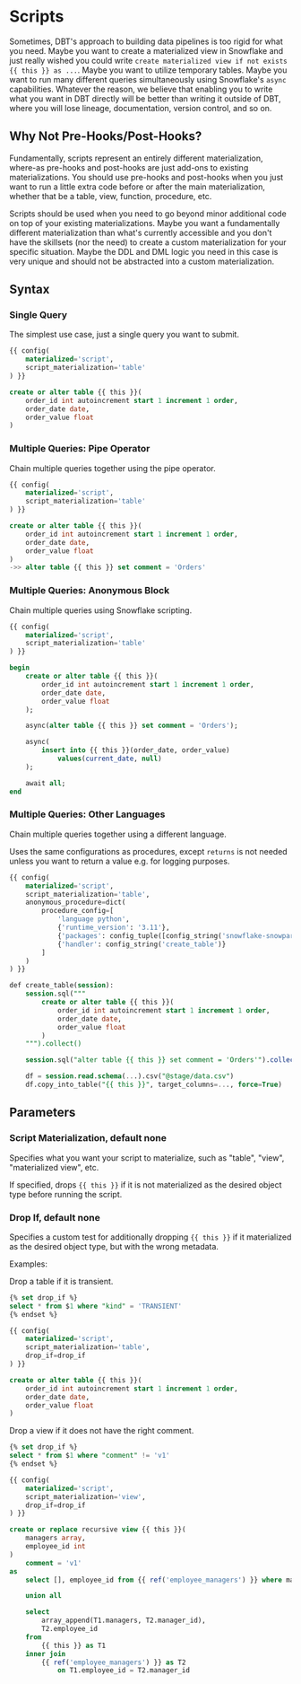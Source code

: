 # Scripts

Sometimes, DBT's approach to building data pipelines is too rigid for what you need. Maybe you want to create a materialized view in Snowflake and just really wished you could write `create materialized view if not exists {{ this }} as ...`. Maybe you want to utilize temporary tables. Maybe you want to run many different queries simultaneously using Snowflake's `async` capabilities. Whatever the reason, we believe that enabling you to write what you want in DBT directly will be better than writing it outside of DBT, where you will lose lineage, documentation, version control, and so on.

## Why Not Pre-Hooks/Post-Hooks?

Fundamentally, scripts represent an entirely different materialization, where-as pre-hooks and post-hooks are just add-ons to existing materializations. You should use pre-hooks and post-hooks when you just want to run a little extra code before or after the main materialization, whether that be a table, view, function, procedure, etc.

Scripts should be used when you need to go beyond minor additional code on top of your existing materializations. Maybe you want a fundamentally different materialization than what's currently accessible and you don't have the skillsets (nor the need) to create a custom materialization for your specific situation. Maybe the DDL and DML logic you need in this case is very unique and should not be abstracted into a custom materialization.

## Syntax

### Single Query

The simplest use case, just a single query you want to submit.

```sql
{{ config(
    materialized='script',
    script_materialization='table'
) }}

create or alter table {{ this }}(
    order_id int autoincrement start 1 increment 1 order,
    order_date date,
    order_value float
)
```

### Multiple Queries: Pipe Operator

Chain multiple queries together using the pipe operator.

```sql
{{ config(
    materialized='script',
    script_materialization='table'
) }}

create or alter table {{ this }}(
    order_id int autoincrement start 1 increment 1 order,
    order_date date,
    order_value float
)
->> alter table {{ this }} set comment = 'Orders'
```

### Multiple Queries: Anonymous Block

Chain multiple queries using Snowflake scripting.

```sql
{{ config(
    materialized='script',
    script_materialization='table'
) }}

begin
    create or alter table {{ this }}(
        order_id int autoincrement start 1 increment 1 order,
        order_date date,
        order_value float
    );

    async(alter table {{ this }} set comment = 'Orders');

    async(
        insert into {{ this }}(order_date, order_value)
            values(current_date, null)
    );

    await all;
end
```

### Multiple Queries: Other Languages

Chain multiple queries together using a different language.

Uses the same configurations as procedures, except `returns` is not needed unless you want to return a value e.g. for logging purposes.

```sql
{{ config(
    materialized='script',
    script_materialization='table',
    anonymous_procedure=dict(
        procedure_config=[
            'language python',
            {'runtime_version': '3.11'},
            {'packages': config_tuple([config_string('snowflake-snowpark-python')])},
            {'handler': config_string('create_table')}
        ]
    )
) }}

def create_table(session):
    session.sql("""
        create or alter table {{ this }}(
            order_id int autoincrement start 1 increment 1 order,
            order_date date,
            order_value float
        )
    """).collect()

    session.sql("alter table {{ this }} set comment = 'Orders'").collect()

    df = session.read.schema(...).csv("@stage/data.csv")
    df.copy_into_table("{{ this }}", target_columns=..., force=True)
```

## Parameters

### Script Materialization, default none

Specifies what you want your script to materialize, such as "table", "view", "materialized view", etc.

If specified, drops `{{ this }}` if it is not materialized as the desired object type before running the script.

### Drop If, default none

Specifies a custom test for additionally dropping `{{ this }}` if it materialized as the desired object type, but with the wrong metadata.

Examples:

Drop a table if it is transient.

```sql
{% set drop_if %}
select * from $1 where "kind" = 'TRANSIENT'
{% endset %}

{{ config(
    materialized='script',
    script_materialization='table',
    drop_if=drop_if
) }}

create or alter table {{ this }}(
    order_id int autoincrement start 1 increment 1 order,
    order_date date,
    order_value float
)
```

Drop a view if it does not have the right comment.

```sql
{% set drop_if %}
select * from $1 where "comment" != 'v1'
{% endset %}

{{ config(
    materialized='script',
    script_materialization='view',
    drop_if=drop_if
) }}

create or replace recursive view {{ this }}(
    managers array,
    employee_id int
)
    comment = 'v1'
as
    select [], employee_id from {{ ref('employee_managers') }} where manager_id is null

    union all

    select
        array_append(T1.managers, T2.manager_id),
        T2.employee_id
    from
        {{ this }} as T1
    inner join
        {{ ref('employee_managers') }} as T2
            on T1.employee_id = T2.manager_id
```
